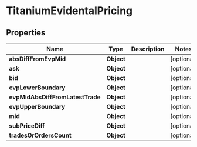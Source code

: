 

# TitaniumEvidentalPricing


## Properties

| Name | Type | Description | Notes |
|------------ | ------------- | ------------- | -------------|
|**absDiffFromEvpMid** | **Object** |  |  [optional] |
|**ask** | **Object** |  |  [optional] |
|**bid** | **Object** |  |  [optional] |
|**evpLowerBoundary** | **Object** |  |  [optional] |
|**evpMidAbsDiffFromLatestTrade** | **Object** |  |  [optional] |
|**evpUpperBoundary** | **Object** |  |  [optional] |
|**mid** | **Object** |  |  [optional] |
|**subPriceDiff** | **Object** |  |  [optional] |
|**tradesOrOrdersCount** | **Object** |  |  [optional] |



